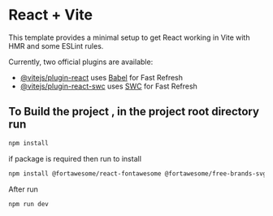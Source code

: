 # React + Vite

This template provides a minimal setup to get React working in Vite with HMR and some ESLint rules.

Currently, two official plugins are available:

- [@vitejs/plugin-react](https://github.com/vitejs/vite-plugin-react/blob/main/packages/plugin-react/README.md) uses [Babel](https://babeljs.io/) for Fast Refresh
- [@vitejs/plugin-react-swc](https://github.com/vitejs/vite-plugin-react-swc) uses [SWC](https://swc.rs/) for Fast Refresh

## To Build the project , in the project root directory run
 
```bash
npm install
```
if package is required then run to install

```bash
npm install @fortawesome/react-fontawesome @fortawesome/free-brands-svg-icons

```
After run

```bash
npm run dev
```
